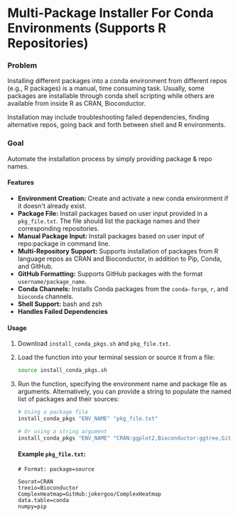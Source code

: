 # Multi-Package Installer For Conda Environments (Supports R Repositories)

### Problem
Installing different packages into a conda environment from different repos (e.g., R packages) is a manual, time consuming task. Usually, some packages are installable through conda shell scripting while others are available from inside R as CRAN, Bioconductor. 

Installation may include troubleshooting failed dependencies, finding alternative repos, going back and forth between shell and R environments. 

### Goal
Automate the installation process by simply providing package & repo names.

#### Features

- **Environment Creation:** Create and activate a new conda environment if it doesn't already exist.
- **Package File:** Install packages based on user input provided in a `pkg_file.txt`. The file should list the package names and their corresponding repositories.
- **Manual Package Input:** Install packages based on user input of repo:package in command line.
- **Multi-Repository Support:** Supports installation of packages from R language repos as CRAN and Bioconductor, in addition to Pip, Conda, and GitHub.
- **GitHub Formatting:** Supports GitHub packages with the format `username/package_name`.
- **Conda Channels:** Installs Conda packages from the `conda-forge`, `r`, and `bioconda` channels.
- **Shell Support:** bash and zsh 
- **Handles Failed Dependencies**

#### Usage
1. Download `install_conda_pkgs.sh` and `pkg_file.txt`. 
2. Load the function into your terminal session or source it from a file:
   ```bash
   source install_conda_pkgs.sh
   
3. Run the function, specifying the environment name and package file as arguments. Alternatively, you can provide a string to populate the named list of packages and their sources:

   ```bash
   # Using a package file
   install_conda_pkgs "ENV_NAME" "pkg_file.txt"
   
   # Or using a string argument
   install_conda_pkgs "ENV_NAME" "CRAN:ggplot2,Bioconductor:ggtree,GitHub:jokergoo/ComplexHeatmap,pip:numpy"
   ```
   #### Example `pkg_file.txt`: 
   ```
   # Format: package=source
   
   Seurat=CRAN
   treeio=Bioconductor
   ComplexHeatmap=GitHub:jokergoo/ComplexHeatmap
   data.table=conda
   numpy=pip
   ```


